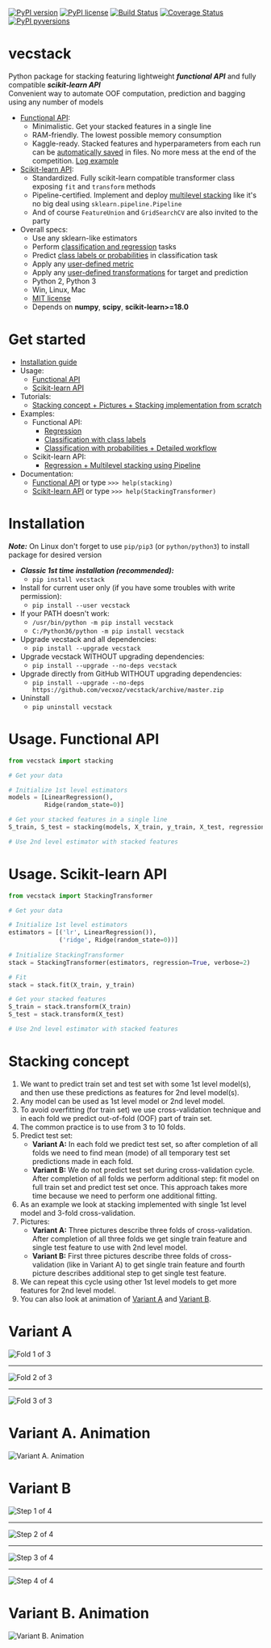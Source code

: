 [![PyPI version](https://img.shields.io/pypi/v/vecstack.svg?colorB=4cc61e)](https://pypi.python.org/pypi/vecstack)
[![PyPI license](https://img.shields.io/pypi/l/vecstack.svg)](https://github.com/vecxoz/vecstack/blob/master/LICENSE.txt)
[![Build Status](https://travis-ci.org/vecxoz/vecstack.svg?branch=master)](https://travis-ci.org/vecxoz/vecstack)
[![Coverage Status](https://coveralls.io/repos/github/vecxoz/vecstack/badge.svg?branch=master)](https://coveralls.io/github/vecxoz/vecstack?branch=master)
[![PyPI pyversions](https://img.shields.io/pypi/pyversions/vecstack.svg)](https://pypi.python.org/pypi/vecstack/)

# vecstack
Python package for stacking featuring lightweight ***functional API*** and fully compatible ***scikit-learn API***  
Convenient way to automate OOF computation, prediction and bagging using any number of models  

* [Functional API](https://github.com/vecxoz/vecstack#usage-functional-api):
    * Minimalistic. Get your stacked features in a single line
    * RAM-friendly. The lowest possible memory consumption
    * Kaggle-ready. Stacked features and hyperparameters from each run can be [automatically saved](https://github.com/vecxoz/vecstack/blob/master/vecstack/core.py#L209) in files. No more mess at the end of the competition.  [Log example](https://github.com/vecxoz/vecstack/blob/master/examples/03_log_example.txt)
* [Scikit-learn API](https://github.com/vecxoz/vecstack#usage-scikit-learn-api):
    * Standardized. Fully scikit-learn compatible transformer class exposing `fit` and `transform` methods
    * Pipeline-certified. Implement and deploy [multilevel stacking](https://github.com/vecxoz/vecstack/blob/master/examples/04_sklearn_api_regression_pipeline.ipynb) like it's no big deal using `sklearn.pipeline.Pipeline` 
    * And of course `FeatureUnion` and `GridSearchCV` are also invited to the party
* Overall specs:
    * Use any sklearn-like estimators
    * Perform [classification and regression](https://github.com/vecxoz/vecstack/blob/master/vecstack/coresk.py#L83) tasks
    * Predict [class labels or probabilities](https://github.com/vecxoz/vecstack/blob/master/vecstack/coresk.py#L119) in classification task
    * Apply any [user-defined metric](https://github.com/vecxoz/vecstack/blob/master/vecstack/coresk.py#L124)
    * Apply any [user-defined transformations](https://github.com/vecxoz/vecstack/blob/master/vecstack/coresk.py#L87) for target and prediction
    * Python 2, Python 3
    * Win, Linux, Mac
    * [MIT license](https://github.com/vecxoz/vecstack/blob/master/LICENSE.txt)
    * Depends on **numpy**, **scipy**, **scikit-learn>=18.0**

# Get started
* [Installation guide](https://github.com/vecxoz/vecstack#installation)
* Usage:
    * [Functional API](https://github.com/vecxoz/vecstack#usage-functional-api)
    * [Scikit-learn API](https://github.com/vecxoz/vecstack#usage-scikit-learn-api)
* Tutorials:
    * [Stacking concept + Pictures + Stacking implementation from scratch](https://github.com/vecxoz/vecstack/blob/master/examples/00_stacking_concept_pictures_code.ipynb)
* Examples:
    * Functional API:
        * [Regression](https://github.com/vecxoz/vecstack/blob/master/examples/01_regression.ipynb)
        * [Classification with class labels](https://github.com/vecxoz/vecstack/blob/master/examples/02_classification_with_class_labels.ipynb)
        * [Classification with probabilities + Detailed workflow](https://github.com/vecxoz/vecstack/blob/master/examples/03_classification_with_proba_detailed_workflow.ipynb)
    * Scikit-learn API:
        * [Regression + Multilevel stacking using Pipeline](https://github.com/vecxoz/vecstack/blob/master/examples/04_sklearn_api_regression_pipeline.ipynb)
* Documentation:
    * [Functional API](https://github.com/vecxoz/vecstack/blob/master/vecstack/core.py#L133) or type ```>>> help(stacking)```
    * [Scikit-learn API](https://github.com/vecxoz/vecstack/blob/master/vecstack/coresk.py#L64) or type ```>>> help(StackingTransformer)```

# Installation

***Note:*** On Linux don't forget to use `pip/pip3` (or `python/python3`) to install package for desired version  

* ***Classic 1st time installation (recommended):*** 
    * `pip install vecstack`
* Install for current user only (if you have some troubles with write permission):
    * `pip install --user vecstack`
* If your PATH doesn't work: 
    * `/usr/bin/python -m pip install vecstack`
    * `C:/Python36/python -m pip install vecstack`
* Upgrade vecstack and all dependencies:
    * `pip install --upgrade vecstack`
* Upgrade vecstack WITHOUT upgrading dependencies:
    * `pip install --upgrade --no-deps vecstack`
* Upgrade directly from GitHub WITHOUT upgrading dependencies:
    * `pip install --upgrade --no-deps https://github.com/vecxoz/vecstack/archive/master.zip`
* Uninstall
    * `pip uninstall vecstack`

# Usage. Functional API
```python
from vecstack import stacking

# Get your data

# Initialize 1st level estimators
models = [LinearRegression(),
          Ridge(random_state=0)]

# Get your stacked features in a single line
S_train, S_test = stacking(models, X_train, y_train, X_test, regression=True, verbose=2)

# Use 2nd level estimator with stacked features
```

# Usage. Scikit-learn API
```python
from vecstack import StackingTransformer

# Get your data

# Initialize 1st level estimators
estimators = [('lr', LinearRegression()),
              ('ridge', Ridge(random_state=0))]
              
# Initialize StackingTransformer
stack = StackingTransformer(estimators, regression=True, verbose=2)

# Fit
stack = stack.fit(X_train, y_train)

# Get your stacked features
S_train = stack.transform(X_train)
S_test = stack.transform(X_test)

# Use 2nd level estimator with stacked features
```

# Stacking concept

1. We want to predict train set and test set with some 1st level model(s), and then use these predictions as features for 2nd level model(s).  
2. Any model can be used as 1st level model or 2nd level model.
3. To avoid overfitting (for train set) we use cross-validation technique and in each fold we predict out-of-fold (OOF) part of train set.
4. The common practice is to use from 3 to 10 folds.
5. Predict test set:
   * **Variant A:** In each fold we predict test set, so after completion of all folds we need to find mean (mode) of all temporary test set predictions made in each fold. 
   * **Variant B:** We do not predict test set during cross-validation cycle. After completion of all folds we perform additional step: fit model on full train set and predict test set once. This approach takes more time because we need to perform one additional fitting.
6. As an example we look at stacking implemented with single 1st level model and 3-fold cross-validation.
7. Pictures:
   * **Variant A:** Three pictures describe three folds of cross-validation. After completion of all three folds we get single train feature and single test feature to use with 2nd level model. 
   * **Variant B:** First three pictures describe three folds of cross-validation (like in Variant A) to get single train feature and fourth picture describes additional step to get single test feature.
8. We can repeat this cycle using other 1st level models to get more features for 2nd level model.
9. You can also look at animation of [Variant A](https://github.com/vecxoz/vecstack#variant-a-animation) and [Variant B](https://github.com/vecxoz/vecstack#variant-b-animation).

# Variant A

![Fold 1 of 3](https://github.com/vecxoz/vecstack/raw/master/pic/dia1.png "Fold 1 of 3")
***
![Fold 2 of 3](https://github.com/vecxoz/vecstack/raw/master/pic/dia2.png "Fold 2 of 3")
***
![Fold 3 of 3](https://github.com/vecxoz/vecstack/raw/master/pic/dia3.png "Fold 3 of 3")

# Variant A. Animation

![Variant A. Animation](https://github.com/vecxoz/vecstack/raw/master/pic/animation1.gif "Variant A. Animation")

# Variant B

![Step 1 of 4](https://github.com/vecxoz/vecstack/raw/master/pic/dia4.png "Step 1 of 4")
***
![Step 2 of 4](https://github.com/vecxoz/vecstack/raw/master/pic/dia5.png "Step 2 of 4")
***
![Step 3 of 4](https://github.com/vecxoz/vecstack/raw/master/pic/dia6.png "Step 3 of 4")
***
![Step 4 of 4](https://github.com/vecxoz/vecstack/raw/master/pic/dia7.png "Step 4 of 4")

# Variant B. Animation

![Variant B. Animation](https://github.com/vecxoz/vecstack/raw/master/pic/animation2.gif "Variant B. Animation")
